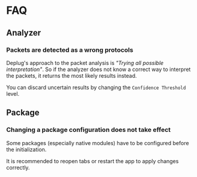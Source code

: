 # FAQ

## Analyzer

### Packets are detected as a wrong protocols

Deplug's approach to the packet analysis is *"Trying all possible interpretation"*.
So if the analyzer does not know a correct way to interpret the packets, it returns the most likely results instead.

You can discard uncertain results by changing the `Confidence Threshold` level.

## Package

### Changing a package configuration does not take effect

Some packages (especially native modules) have to be configured before the initialization.

It is recommended to reopen tabs or restart the app to apply changes correctly.
